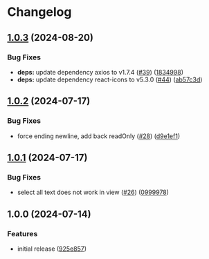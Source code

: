 # Changelog

## [1.0.3](https://github.com/phm07/ezshare/compare/v1.0.2...v1.0.3) (2024-08-20)


### Bug Fixes

* **deps:** update dependency axios to v1.7.4 ([#39](https://github.com/phm07/ezshare/issues/39)) ([1834998](https://github.com/phm07/ezshare/commit/18349986091a70ab81def8d2051d813f5115cce9))
* **deps:** update dependency react-icons to v5.3.0 ([#44](https://github.com/phm07/ezshare/issues/44)) ([ab57c3d](https://github.com/phm07/ezshare/commit/ab57c3d530e5a169b09b59d9a730627697826469))

## [1.0.2](https://github.com/phm07/ezshare/compare/v1.0.1...v1.0.2) (2024-07-17)


### Bug Fixes

* force ending newline, add back readOnly ([#28](https://github.com/phm07/ezshare/issues/28)) ([d9e1ef1](https://github.com/phm07/ezshare/commit/d9e1ef1fe15ba93b411126a7c561504623b712dd))

## [1.0.1](https://github.com/phm07/ezshare/compare/v1.0.0...v1.0.1) (2024-07-17)


### Bug Fixes

* select all text does not work in view ([#26](https://github.com/phm07/ezshare/issues/26)) ([0999978](https://github.com/phm07/ezshare/commit/0999978902b59377fb93ddf2af40e280401c3e39))

## 1.0.0 (2024-07-14)


### Features

* initial release ([925e857](https://github.com/phm07/ezshare/commit/925e8578e0f2263098b276e2e1ed161f4bafe264))
